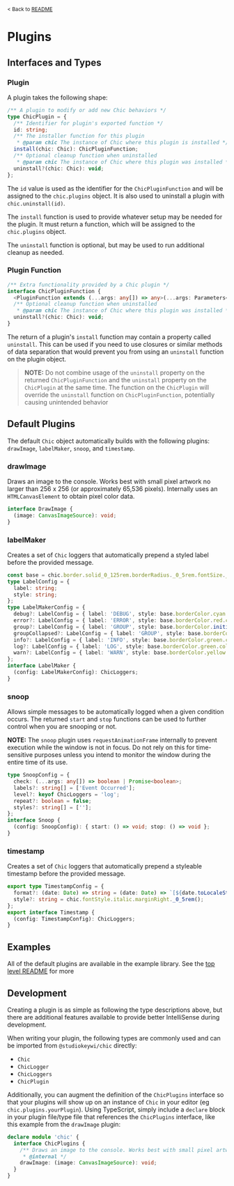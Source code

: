 <!-- links -->

[readme]: https://github.studiokeywi.dev/chic/blob/primary/chic/README.md
[top level readme]: https://github.studiokeywi.dev/chic/blob/primary/README.md

<!--  -->

<small>&lt; Back to [README]</small>

# Plugins

## Interfaces and Types

### Plugin

A plugin takes the following shape:

```typescript
/** A plugin to modify or add new Chic behaviors */
type ChicPlugin = {
  /** Identifier for plugin's exported function */
  id: string;
  /** The installer function for this plugin
   * @param chic The instance of Chic where this plugin is installed */
  install(chic: Chic): ChicPluginFunction;
  /** Optional cleanup function when uninstalled
   * @param chic The instance of Chic where this plugin was installed */
  uninstall?(chic: Chic): void;
};
```

The `id` value is used as the identifier for the `ChicPluginFunction` and will be assigned to the `chic.plugins` object. It is also used to uninstall a plugin with `chic.uninstall(id)`.

The `install` function is used to provide whatever setup may be needed for the plugin. It must return a function, which will be assigned to the `chic.plugins` object.

The `uninstall` function is optional, but may be used to run additional cleanup as needed.

### Plugin Function

```typescript
/** Extra functionality provided by a Chic plugin */
interface ChicPluginFunction {
  <PluginFunction extends (...args: any[]) => any>(...args: Parameters<PluginFunction>): ReturnType<PluginFunction>;
  /** Optional cleanup function when uninstalled
   * @param chic The instance of Chic where this plugin was installed */
  uninstall?(chic: Chic): void;
}
```

The return of a plugin's `install` function may contain a property called `uninstall`. This can be used if you need to use closures or similar methods of data separation that would prevent you from using an `uninstall` function on the plugin object.

> **NOTE:** Do not combine usage of the `uninstall` property on the returned `ChicPluginFunction` and the `uninstall` property on the `ChicPlugin` at the same time. The function on the `ChicPlugin` will override the `uninstall` function on `ChicPluginFunction`, potentially causing unintended behavior

## Default Plugins

The default `Chic` object automatically builds with the following plugins: `drawImage`, `labelMaker`, `snoop`, and `timestamp`.

### drawImage

Draws an image to the console. Works best with small pixel artwork no larger than 256 x 256 (or approximately 65,536 pixels). Internally uses an `HTMLCanvasElement` to obtain pixel color data.

```typescript
interface DrawImage {
  (image: CanvasImageSource): void;
}
```

### labelMaker

Creates a set of `Chic` loggers that automatically prepend a styled label before the provided message.

```typescript
const base = chic.border.solid_0_125rem.borderRadius._0_5rem.fontSize._1rem.margin._0_25rem.padding._0_5rem.fix();
type LabelConfig = {
  label: string;
  style: string;
};
type LabelMakerConfig = {
  debug?: LabelConfig = { label: 'DEBUG', style: base.borderColor.cyan.color.cyan() };
  error?: LabelConfig = { label: 'ERROR', style: base.borderColor.red.color.red() };
  group?: LabelConfig = { label: 'GROUP', style: base.borderColor.initial() };
  groupCollapsed?: LabelConfig = { label: 'GROUP', style: base.borderColor.initial() };
  info?: LabelConfig = { label: 'INFO', style: base.borderColor.green.color.green() };
  log?: LabelConfig = { label: 'LOG', style: base.borderColor.green.color.green() };
  warn?: LabelConfig = { label: 'WARN', style: base.borderColor.yellow.color.yellow() };
};
interface LabelMaker {
  (config: LabelMakerConfig): ChicLoggers;
}
```

### snoop

Allows simple messages to be automatically logged when a given condition occurs. The returned `start` and `stop` functions can be used to further control when you are snooping or not.

**NOTE:** The `snoop` plugin uses `requestAnimationFrame` internally to prevent execution while the window is not in focus. Do not rely on this for time-sensitive purposes unless you intend to monitor the window during the entire time of its use.

```typescript
type SnoopConfig = {
  check: (...args: any[]) => boolean | Promise<boolean>;
  labels?: string[] = ['Event Occurred'];
  level?: keyof ChicLoggers = 'log';
  repeat?: boolean = false;
  styles?: string[] = [''];
};
interface Snoop {
  (config: SnoopConfig): { start: () => void; stop: () => void };
}
```

### timestamp

Creates a set of `Chic` loggers that automatically prepend a styleable timestamp before the provided message.

```typescript
export type TimestampConfig = {
  format?: (date: Date) => string = (date: Date) => `[${date.toLocaleString()}]`;
  style?: string = chic.fontStyle.italic.marginRight._0_5rem();
};
export interface Timestamp {
  (config: TimestampConfig): ChicLoggers;
}
```

## Examples

All of the default plugins are available in the example library. See the [top level README] for more

## Development

Creating a plugin is as simple as following the type descriptions above, but there are additional features available to provide better IntelliSense during development.

When writing your plugin, the following types are commonly used and can be imported from `@studiokeywi/chic` directly:

- `Chic`
- `ChicLogger`
- `ChicLoggers`
- `ChicPlugin`

Additionally, you can augment the definition of the `ChicPlugins` interface so that your plugins will show up on an instance of `Chic` in your editor (eg `chic.plugins.yourPlugin`). Using TypeScript, simply include a `declare` block in your plugin file/type file that references the `ChicPlugins` interface, like this example from the `drawImage` plugin:

```typescript
declare module 'chic' {
  interface ChicPlugins {
    /** Draws an image to the console. Works best with small pixel artwork no larger than 256 x 256 (or approximately 65,536 pixels). Internally uses an `HTMLCanvasElement` to obtain pixel color data.
     * @internal */
    drawImage: (image: CanvasImageSource): void;
  }
}
```
